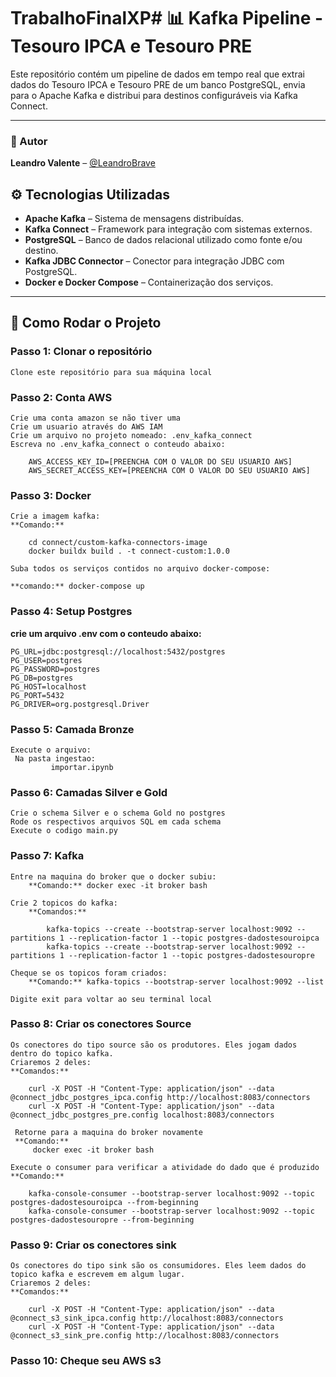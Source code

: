 # TrabalhoFinalXP# 📊 Kafka Pipeline - Tesouro IPCA e Tesouro PRE

Este repositório contém um pipeline de dados em tempo real que extrai dados do Tesouro IPCA e Tesouro PRE de um banco PostgreSQL, envia para o Apache Kafka e distribui para destinos configuráveis via Kafka Connect.

---

### 👤 Autor

**Leandro Valente** – [@LeandroBrave](https://github.com/LeandroBrave)


## ⚙️ Tecnologias Utilizadas

- **Apache Kafka** – Sistema de mensagens distribuídas.
- **Kafka Connect** – Framework para integração com sistemas externos.
- **PostgreSQL** – Banco de dados relacional utilizado como fonte e/ou destino.
- **Kafka JDBC Connector** – Conector para integração JDBC com PostgreSQL.
- **Docker e Docker Compose** – Containerização dos serviços.

---

## 🚀 Como Rodar o Projeto

### Passo 1: Clonar o repositório

    Clone este repositório para sua máquina local

### Passo 2: Conta AWS

    Crie uma conta amazon se não tiver uma
    Crie um usuario através do AWS IAM
    Crie um arquivo no projeto nomeado: .env_kafka_connect
    Escreva no .env_kafka_connect o conteudo abaixo:
        
        AWS_ACCESS_KEY_ID=[PREENCHA COM O VALOR DO SEU USUARIO AWS]
        AWS_SECRET_ACCESS_KEY=[PREENCHA COM O VALOR DO SEU USUARIO AWS]

### Passo 3: Docker
    Crie a imagem kafka:
    **Comando:**

        cd connect/custom-kafka-connectors-image
        docker buildx build . -t connect-custom:1.0.0

    Suba todos os serviços contidos no arquivo docker-compose:

    **comando:** docker-compose up

### Passo 4: Setup Postgres

**crie um arquivo .env com o conteudo abaixo:**

    PG_URL=jdbc:postgresql://localhost:5432/postgres
    PG_USER=postgres
    PG_PASSWORD=postgres
    PG_DB=postgres
    PG_HOST=localhost
    PG_PORT=5432
    PG_DRIVER=org.postgresql.Driver

### Passo 5: Camada Bronze ###
    Execute o arquivo:
     Na pasta ingestao:
             importar.ipynb

### Passo 6: Camadas Silver e Gold ###
    Crie o schema Silver e o schema Gold no postgres
    Rode os respectivos arquivos SQL em cada schema
    Execute o codigo main.py

### Passo 7: Kafka ###
    Entre na maquina do broker que o docker subiu:
        **Comando:** docker exec -it broker bash
    
    Crie 2 topicos do kafka:
        **Comandos:** 
    
            kafka-topics --create --bootstrap-server localhost:9092 --partitions 1 --replication-factor 1 --topic postgres-dadostesouroipca
            kafka-topics --create --bootstrap-server localhost:9092 --partitions 1 --replication-factor 1 --topic postgres-dadostesouropre
    
    Cheque se os topicos foram criados:
        **Comando:** kafka-topics --bootstrap-server localhost:9092 --list
    
    Digite exit para voltar ao seu terminal local

### Passo 8: Criar os conectores Source ###
    Os conectores do tipo source são os produtores. Eles jogam dados dentro do topico kafka.
    Criaremos 2 deles:
    **Comandos:**

        curl -X POST -H "Content-Type: application/json" --data @connect_jdbc_postgres_ipca.config http://localhost:8083/connectors
        curl -X POST -H "Content-Type: application/json" --data @connect_jdbc_postgres_pre.config localhost:8083/connectors

     Retorne para a maquina do broker novamente
     **Comando:** 
         docker exec -it broker bash

    Execute o consumer para verificar a atividade do dado que é produzido
    **Comando:**

        kafka-console-consumer --bootstrap-server localhost:9092 --topic postgres-dadostesouroipca --from-beginning
        kafka-console-consumer --bootstrap-server localhost:9092 --topic postgres-dadostesouropre --from-beginning

### Passo 9: Criar os conectores sink ###
    Os conectores do tipo sink são os consumidores. Eles leem dados do topico kafka e escrevem em algum lugar.
    Criaremos 2 deles:
    **Comandos:**

        curl -X POST -H "Content-Type: application/json" --data @connect_s3_sink_ipca.config http://localhost:8083/connectors
        curl -X POST -H "Content-Type: application/json" --data @connect_s3_sink_pre.config http://localhost:8083/connectors

### Passo 10: Cheque seu AWS s3 ###
